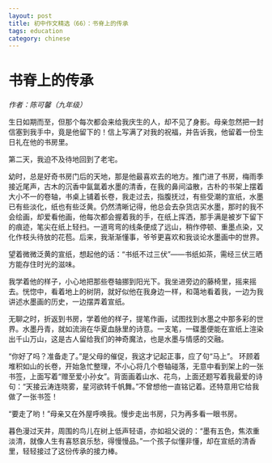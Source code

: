 ```yaml
---
layout: post  
title: 初中作文精选（66）：书脊上的传承
tags: education  
category: chinese  
---
```


# 书脊上的传承

*作者：陈可馨（九年级）*
      
生日如期而至，但那个每次都会来给我庆生的人，却不见了身影。母亲忽然把一封信塞到我手中，竟是他留下的！信上写满了对我的祝福，并告诉我，他留着一份生日礼在他的书房里。

第二天，我迫不及待地回到了老宅。                                       

幼时，总是好奇书房门后的天地，那是他最喜欢去的地方。推门进了书房，梅雨季接近尾声，古木的沉香中氤氲着水墨的清香，在我的鼻间溢散，古朴的书架上摆着大小不一的卷轴，书桌上铺着长卷，我走过去，指腹抚过，有些受潮的宣纸，水墨已有些淡化，纸也有些泛黄。仍然清晰记得，他总会去杂货店买水墨，那时的我不会绘画，却爱看他画，他每次都会握着我的手，在纸上挥洒，那手满是被岁下留下的痕迹，笔尖在纸上轻扫。一道弯弯的线条便成了远山，稍作停顿、重墨点染，又化作枝头待放的花苞。后来，我渐渐懂事，爷爷更喜欢和我谈论水墨画中的世界。

望着微微泛黄的宣纸，想起他的话：“书纸不过三伏”——书纸如茶，需经三伏三晒方能存住时光的滋味。

我学着他的样子，小心地把那些卷轴挪到阳光下。我坐进旁边的藤椅里，摇来摇去。恍惚中，看着地上的树阴，就好似他在我身边一样，和蔼地看着我，一边为我讲述水墨画的历史，一边摆弄着宣纸。

无聊之时，折返到书房，学着他的样子，提笔作画，试图找到水墨之中那多彩的世界。水墨丹青，就如流淌在华夏血脉里的诗意。一支笔，一碟墨便能在宣纸上渲染出千山万山，这是古人留给我们的神奇魔法，也是水墨与情感的交融。

“你好了吗？准备走了。”是父母的催促，我这才记起正事，应了句“马上”。
     环顾着堆积如山的长卷，开始急忙整理，不小心将几个卷轴碰落，无意中看到架上的一张书签，上面写着“赠至爱小孙女”。背面画着山水、花鸟，上面还题写着我最爱的诗句：“天接云涛连晓雾，星河欲转千帆舞。”不曾想他一直铭记着。还特意用它给我做了一张书签！

“要走了哟！”母亲又在外屋呼唤我。慢步走出书房，只为再多看一眼书房。

暮色漫过天井，周围的鸟儿在树上低声轻语，亦如祖父说的：“墨有五色，焦浓重淡清，就像人生有喜怒哀乐愁，得慢慢品。”一个孩子似懂非懂，却在宣纸的清香里，轻轻接过了这份传承的接力棒。